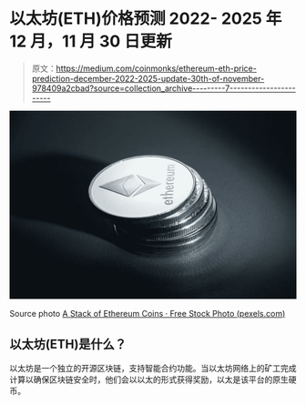 # 以太坊(ETH)价格预测 2022- 2025 年 12 月，11 月 30 日更新

> 原文：<https://medium.com/coinmonks/ethereum-eth-price-prediction-december-2022-2025-update-30th-of-november-978409a2cbad?source=collection_archive---------7----------------------->

![](img/475b11e5e2fa87d24974ff95a292099a.png)

Source photo [A Stack of Ethereum Coins · Free Stock Photo (pexels.com)](https://www.pexels.com/photo/a-stack-of-ethereum-coins-8185629/)

## 以太坊(ETH)是什么？

以太坊是一个独立的开源区块链，支持智能合约功能。当以太坊网络上的矿工完成计算以确保区块链安全时，他们会以以太的形式获得奖励，以太是该平台的原生硬币。